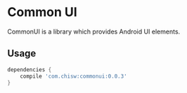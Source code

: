 Common UI
=======
CommonUI is a library which provides Android UI elements. 

Usage
--------

```groovy
dependencies {
    compile 'com.chisw:commonui:0.0.3'
}
```
